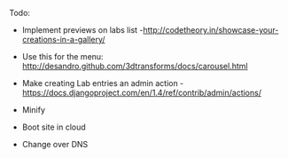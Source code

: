 Todo:

* Implement previews on labs list -http://codetheory.in/showcase-your-creations-in-a-gallery/
* Use this for the menu: http://desandro.github.com/3dtransforms/docs/carousel.html
* Make creating Lab entries an admin action - https://docs.djangoproject.com/en/1.4/ref/contrib/admin/actions/

* Minify
* Boot site in cloud
* Change over DNS
 
